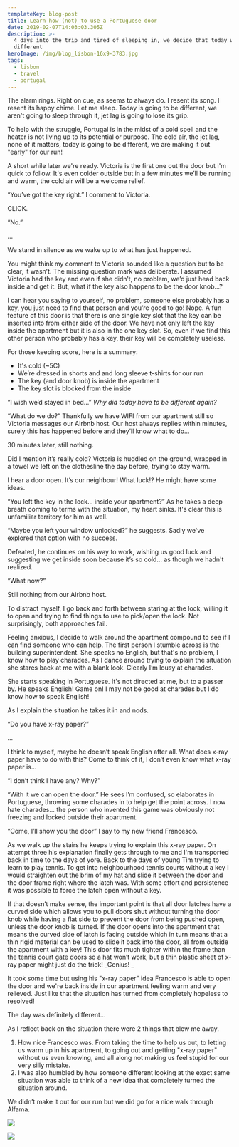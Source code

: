 ```yaml
---
templateKey: blog-post
title: Learn how (not) to use a Portuguese door
date: 2019-02-07T14:03:03.305Z
description: >-
  4 days into the trip and tired of sleeping in, we decide that today will be
  different
heroImage: /img/blog_lisbon-16x9-3783.jpg
tags:
  - lisbon
  - travel
  - portugal
---
```

The alarm rings. Right on cue, as seems to always do. I resent its song. I resent its happy chime. Let me sleep. Today is going to be different, we aren't going to sleep through it, jet lag is going to lose its grip. 

To help with the struggle, Portugal is in the midst of a cold spell and the heater is not living up to its potential or purpose. The cold air, the jet lag, none of it matters, today is going to be different, we are making it out "early" for our run! 

A short while later we're ready. Victoria is the first one out the door but I'm quick to follow. It's even colder outside but in a few minutes we’ll be running and warm, the cold air will be a welcome relief.

“You’ve got the key right.” I comment to Victoria. 

CLICK. 

“No.”

…

We stand in silence as we wake up to what has just happened. 

You might think my comment to Victoria sounded like a question but to be clear, it wasn’t. The missing question mark was deliberate. I assumed Victoria had the key and even if she didn’t, no problem, we’d just head back inside and get it. But, what if the key also happens to be the door knob…?

I can hear you saying to yourself, no problem, someone else probably has a key, you just need to find that person and you’re good to go! Nope. A fun feature of this door is that there is one single key slot that the key can be inserted into from either side of the door. We have not only left the key inside the apartment but it is also in the one key slot. So, even if we find this other person who probably has a key, their key will be completely useless.

For those keeping score, here is a summary:

* It's cold (~5C)
* We’re dressed in shorts and and long sleeve t-shirts for our run
* The key (and door knob) is inside the apartment
* The key slot is blocked from the inside

“I wish we’d stayed in bed…” _Why did today have to be different again?_

“What do we do?” Thankfully we have WIFI from our apartment still so Victoria messages our Airbnb host. Our host always replies within minutes, surely this has happened before and they’ll know what to do… 

30 minutes later, still nothing.

Did I mention it’s really cold? Victoria is huddled on the ground, wrapped in a towel we left on the clothesline the day before, trying to stay warm.

I hear a door open. It’s our neighbour! What luck!? He might have some ideas. 

“You left the key in the lock... inside your apartment?” As he takes a deep breath coming to terms with the situation, my heart sinks. It's clear this is unfamiliar territory for him as well.

“Maybe you left your window unlocked?” he suggests. Sadly we've explored that option with no success.

Defeated, he continues on his way to work, wishing us good luck and suggesting we get inside soon because it’s so cold… as though we hadn't realized.

“What now?”

Still nothing from our Airbnb host.

To distract myself, I go back and forth between staring at the lock, willing it to open and trying to find things to use to pick/open the lock. Not surprisingly, both approaches fail.

Feeling anxious, I decide to walk around the apartment compound to see if I can find someone who can help. The first person I stumble across is the building superintendent. She speaks no English, but that's no problem, I know how to play charades. As I dance around trying to explain the situation she stares back at me with a blank look. Clearly I’m lousy at charades. 

She starts speaking in Portuguese. It's not directed at me, but to a passer by. He speaks English! Game on! I may not be good at charades but I do know how to speak English! 

As I explain the situation he takes it in and nods. 

“Do you have x-ray paper?”

…

I think to myself, maybe he doesn’t speak English after all. What does x-ray paper have to do with this? Come to think of it, I don’t even know what x-ray paper is… 

“I don’t think I have any? Why?”

“With it we can open the door.” He sees I’m confused, so elaborates in Portuguese, throwing some charades in to help get the point across. I now hate charades… the person who invented this game was obviously not freezing and locked outside their apartment.

“Come, I’ll show you the door” I say to my new friend Francesco.

As we walk up the stairs he keeps trying to explain this x-ray paper. On attempt three his explanation finally gets through to me and I'm transported back in time to the days of yore. Back to the days of young Tim trying to learn to play tennis. To get into neighbourhood tennis courts without a key I would straighten out the brim of my hat and slide it between the door and the door frame right where the latch was. With some effort and persistence it was possible to force the latch open without a key. 

If that doesn’t make sense, the important point is that all door latches have a curved side which allows you to pull doors shut without turning the door knob while having a flat side to prevent the door from being pushed open, unless the door knob is turned. If the door opens into the apartment that means the curved side of latch is facing outside which in turn means that a thin rigid material can be used to slide it back into the door, all from outside the apartment with a key! This door fits much tighter within the frame than the tennis court gate doors so a hat won’t work, but a thin plastic sheet of x-ray paper might just do the trick! _Genius! _

It took some time but using his "x-ray paper" idea Francesco is able to open the door and we're back inside in our apartment feeling warm and very relieved. Just like that the situation has turned from completely hopeless to resolved! 

The day was definitely different…

As I reflect back on the situation there were 2 things that blew me away.

1. How nice Francesco was. From taking the time to help us out, to letting us warm up in his apartment, to going out and getting "x-ray paper" without us even knowing, and all along not making us feel stupid for our very silly mistake. 
2. I was also humbled by how someone different looking at the exact same situation was able to think of a new idea that completely turned the situation around.

We didn’t make it out for our run but we did go for a nice walk through Alfama.

![](/img/blog_lisbon-16x9-5665.jpg)

![](/img/blog_lisbon-16x9-5666.jpg)
